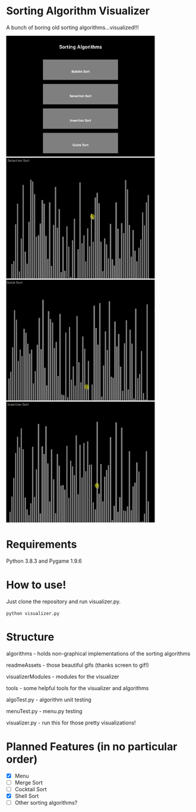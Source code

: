 # Sorting Algorithm Visualizer
A bunch of boring old sorting algorithms...visualized!!!
<p float="left">
  <img src= "readmeAssets/bubbleSort.gif" width="400" height="325"/>
  <img src= "readmeAssets/selectionSort.gif" width="400" height="325"/>
  <img src= "readmeAssets/quickSort.gif" width="400" height="325"/>
  <img src= "readmeAssets/insertionSort.gif" width="400" height="325"/>
</p>

# Requirements
Python 3.8.3 and Pygame 1.9.6

# How to use!
Just clone the repository and run visualizer.py.

`python visualizer.py`

# Structure
algorithms - holds non-graphical implementations of the sorting algorithms

readmeAssets - those beautiful gifs (thanks screen to gif!)

visualizerModules - modules for the visualizer

tools - some helpful tools for the visualizer and algorithms

algoTest.py - algorithm unit testing

menuTest.py - menu.py testing 

visualizer.py - run this for those pretty visualizations!

# Planned Features (in no particular order)
- [x] Menu
- [ ] Merge Sort
- [ ] Cocktail Sort
- [X] Shell Sort
- [ ] Other sorting algorithms?
